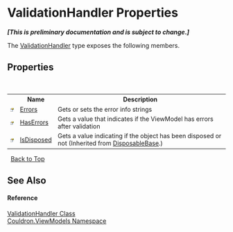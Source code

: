# ValidationHandler Properties
 _**\[This is preliminary documentation and is subject to change.\]**_

The <a href="T_Couldron_ViewModels_ValidationHandler">ValidationHandler</a> type exposes the following members.


## Properties
&nbsp;<table><tr><th></th><th>Name</th><th>Description</th></tr><tr><td>![Public property](media/pubproperty.gif "Public property")</td><td><a href="P_Couldron_ViewModels_ValidationHandler_Errors">Errors</a></td><td>
Gets or sets the error info strings</td></tr><tr><td>![Public property](media/pubproperty.gif "Public property")</td><td><a href="P_Couldron_ViewModels_ValidationHandler_HasErrors">HasErrors</a></td><td>
Gets a value that indicates if the ViewModel has errors after validation</td></tr><tr><td>![Public property](media/pubproperty.gif "Public property")</td><td><a href="P_Couldron_Core_DisposableBase_IsDisposed">IsDisposed</a></td><td>
Gets a value indicating if the object has been disposed or not
 (Inherited from <a href="T_Couldron_Core_DisposableBase">DisposableBase</a>.)</td></tr></table>&nbsp;
<a href="#validationhandler-properties">Back to Top</a>

## See Also


#### Reference
<a href="T_Couldron_ViewModels_ValidationHandler">ValidationHandler Class</a><br /><a href="N_Couldron_ViewModels">Couldron.ViewModels Namespace</a><br />